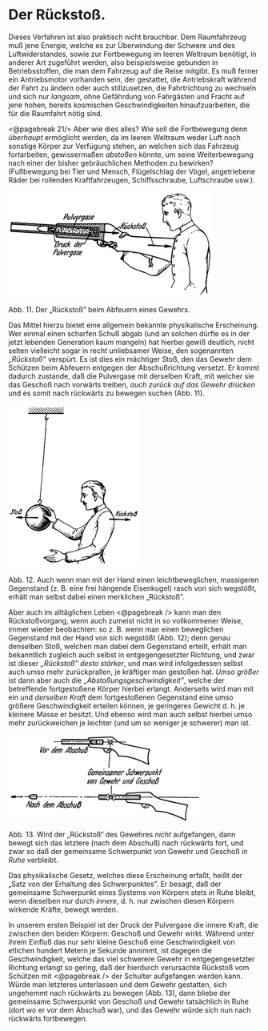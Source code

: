 Der Rückstoß.
=============

Dieses Verfahren ist also praktisch nicht brauchbar. Dem Raumfahrzeug
muß jene Energie, welche es zur Überwindung der Schwere und des Luftwiderstandes,
sowie zur Fortbewegung im leeren Weltraum benötigt, in anderer
Art zugeführt werden, also beispielsweise gebunden in
Betriebsstoffen, die man dem Fahrzeug auf
die Reise mitgibt. Es muß ferner ein Antriebsmotor vorhanden sein,
der gestattet, die Antriebskraft während der Fahrt zu ändern oder
auch stillzusetzen, die Fahrtrichtung zu wechseln und sich nur
*langsam*, ohne Gefährdung von Fahrgästen und Fracht auf jene
hohen, bereits kosmischen Geschwindigkeiten hinaufzuarbeiten, die
für die Raumfahrt nötig sind.

<@pagebreak 21/> Aber wie dies alles? Wie soll die Fortbewegung denn *überhaupt*
ermöglicht werden, da im leeren Weltraum weder Luft
noch sonstige Körper zur Verfügung stehen, an welchen sich das
Fahrzeug fortarbeiten, gewissermaßen *abstoßen* könnte,
um seine Weiterbewegung nach einer der bisher gebräuchlichen
Methoden zu bewirken? (Fußbewegung bei Tier und Mensch, Flügelschlag
der Vögel, angetriebene Räder bei rollenden Kraftfahrzeugen,
Schiffsschraube, Luftschraube usw.).

<div class="image left"><img alt="Veranschaulichung des Rückstoß" src="abb11.png"/>
<p>Abb. 11. Der „Rückstoß” beim Abfeuern eines Gewehrs.</p></div>

Das Mittel hierzu bietet eine allgemein bekannte physikalische
Erscheinung. Wer einmal einen scharfen Schuß abgab (und an solchen
dürfte es in der jetzt lebenden Generation kaum mangeln) hat hierbei
gewiß deutlich, nicht selten vielleicht sogar in recht unliebsamer Weise, den
sogenannten *„Rückstoß”* verspürt. Es ist dies ein mächtiger Stoß, den
das Gewehr dem Schützen beim Abfeuern entgegen der Abschußrichtung
versetzt. Er kommt dadurch zustande, daß die Pulvergase mit derselben
Kraft, mit welcher sie das Geschoß nach vorwärts treiben, *auch zurück
auf das Gewehr drücken* und es somit nach rückwärts zu bewegen
suchen (Abb. 11).

<div class="image left"><img alt="Veranschaulichung des Rückstoß" src="abb12.png"/>
<p>Abb. 12. Auch wenn man mit der Hand einen leichtbeweglichen, massigeren
Gegenstand (z. B. eine frei hängende Eisenkugel) rasch von sich
wegstößt, erhält man selbst dabei einen merklichen „Rückstoß”.</p></div>

Aber auch im alltäglichen Leben
<@pagebreak /> kann man den Rückstoßvorgang, wenn auch zumeist nicht in so
vollkommener Weise, immer wieder beobachten: so z. B. wenn
man einen beweglichen Gegenstand mit der Hand von sich wegstößt
(Abb. 12); denn genau denselben Stoß, welchen man dabei
dem Gegenstand erteilt, erhält man bekanntlich zugleich auch selbst
in entgegengesetzter Richtung, und zwar ist dieser *„Rückstoß”
desto stärker*, und man wird infolgedessen selbst auch umso
mehr zurückprallen, je kräftiger man gestoßen hat. *Umso größer*
ist dann aber auch die *„Abstoßungsgeschwindigkeit”*, welche
der betreffende fortgestoßene Körper hierbei erlangt. Anderseits
wird man mit ein und *derselben Kraft* dem fortgestoßenen
Gegenstand eine umso größere Geschwindigkeit
erteilen können, je geringeres Gewicht d. h. je
kleinere Masse er besitzt. Und ebenso wird man
auch selbst hierbei umso mehr zurückweichen je
leichter (und um so weniger je schwerer) man ist.

<div class="image left"><img alt="Veranschaulichung des Rückstoß" src="abb13.png"/>
<p>Abb. 13. Wird der „Rückstoß“ des Gewehres <em>nicht</em>
aufgefangen, dann bewegt sich das letztere (nach
dem Abschuß) nach rückwärts fort, und zwar so
daß der gemeinsame Schwerpunkt von Gewehr
und Geschoß <em>in Ruhe</em> verbleibt.</p></div>

Das physikalische Gesetz, welches diese Erscheinung erfaßt,
heißt der „Satz von der Erhaltung des Schwerpunktes”.
Er besagt, daß der gemeinsame Schwerpunkt eines Systems
von Körpern stets in Ruhe bleibt, wenn dieselben nur durch
*innere*, d. h. nur zwischen diesen Körpern wirkende Kräfte, bewegt werden.

In unserem ersten Beispiel ist der Druck der Pulvergase die
innere Kraft, die zwischen den beiden Körpern: Geschoß und Gewehr
wirkt. Während unter ihrem Einfluß das nur sehr kleine
Geschoß eine Geschwindigkeit von etlichen hundert Metern je
Sekunde annimmt, ist dagegen die Geschwindigkeit, welche das
viel schwerere Gewehr in entgegengesetzter Richtung erlangt so
gering, daß der hierdurch verursachte Rückstoß vom Schützen mit
<@pagebreak /> der Schulter aufgefangen werden kann. Würde man letzteres unterlassen
und dem Gewehr gestatten, sich ungehemmt nach rückwärts
zu bewegen (Abb. 13), dann bliebe der gemeinsame Schwerpunkt
von Geschoß und Gewehr tatsächlich in Ruhe (dort wo
er vor dem Abschuß war), und das Gewehr würde sich nun nach
rückwärts fortbewegen.


